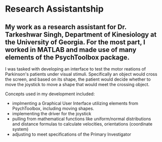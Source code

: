 # Research Assistantship

## My work as a research assistant for Dr. Tarkeshwar Singh, Department of Kinesiology at the University of Georgia. For the most part, I worked in MATLAB and made use of many elements of the PsychToolbox package.

I was tasked with developing an interface to test the motor reations of Parkinson's patients under visual stimuli. Specifically an object would cross the screen, and based on its shape, the patient would decide whether to move the joystick to move a shape that would meet the crossing object. 

Concepts used in my development included:
- implmenting a Graphical User Interface utilizing elements from PsychToolbox, including moving shapes.
- implementing the driver for the joystick
- pulling from mathematical functions like uniform/normal distributions and distance formulas to calculate velocities, orientations (coordinate system)
- adjusting to meet specifications of the Primary Investigator
